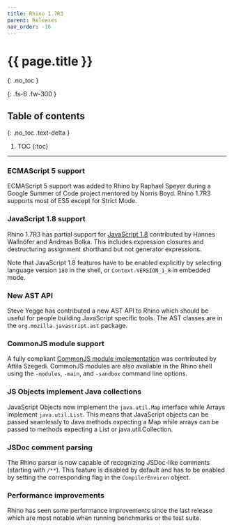 ```yaml
---
title: Rhino 1.7R3
parent: Releases
nav_order: -16
---
```


# {{ page.title }}
{: .no_toc }

{: .fs-6 .fw-300 }

## Table of contents
{: .no_toc .text-delta }

1. TOC
{:toc}

---
### ECMAScript 5 support

ECMAScript 5 support was added to Rhino by Raphael Speyer during a Google Summer of Code project mentored by Norris Boyd. Rhino 1.7R3 supports most of ES5 except for Strict Mode.

### JavaScript 1.8 support

Rhino 1.7R3 has partial support for [JavaScript 1.8](https://web.archive.org/web/20210502042346mp_/https://developer.mozilla.org/en-US/docs/Web/JavaScript/New_in_JavaScript/1.8) contributed by Hannes Wallnöfer and Andreas Bolka. This includes expression closures and destructuring assignment shorthand but not generator expressions.

Note that JavaScript 1.8 features have to be enabled explicitly by selecting language version `180` in the shell, or `Context.VERSION_1_8` in embedded mode.

### New AST API

Steve Yegge has contributed a new AST API to Rhino which should be useful for people building JavaScript specific tools. The AST classes are in the `org.mozilla.javascript.ast` package.

### CommonJS module support

A fully compliant [CommonJS module implementation](http://wiki.commonjs.org/wiki/Modules/1.1.1) was contributed by Attila Szegedi. CommonJS modules are also available in the Rhino shell using the `-modules`, `-main`, and `-sandbox` command line options.

### JS Objects implement Java collections

JavaScript Objects now implement the `java.util.Map` interface while Arrays implement `java.util.List`. This means that JavaScript objects can be passed seamlessly to Java methods expecting a Map while arrays can be passed to methods expecting a List or java.util.Collection.

### JSDoc comment parsing

The Rhino parser is now capable of recognizing JSDoc-like comments (starting with `/**`). This feature is disabled by default and has to be enabled by setting the corresponding flag in the `CompilerEnviron` object.

### Performance improvements

Rhino has seen some performance improvements since the last release which are most notable when running benchmarks or the test suite.